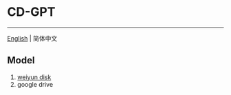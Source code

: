# CD-GPT

--------------------------------------------------------------------------------
[English](./README.md) | 简体中文

## Model

1. [weiyun disk](https://share.weiyun.com/LpRbEEH4)
2. google drive